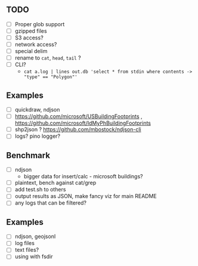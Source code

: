 ## TODO

- [ ] Proper glob support
- [ ] gzipped files
- [ ] S3 access?
- [ ] network access?
- [ ] special delim
- [ ] rename to `cat`, `head`, `tail` ?
- [ ] CLI?
  - `cat a.log | lines out.db 'select * from stdin where contents -> "type" == "Polygon"'`

## Examples

- [ ] quickdraw, ndjson
- [ ] https://github.com/microsoft/USBuildingFootprints , https://github.com/microsoft/IdMyPhBuildingFootprints
- [ ] shp2json ? https://github.com/mbostock/ndjson-cli
- [ ] logs? pino logger?

## Benchmark

- [ ] ndjson
  - bigger data for insert/calc - microsoft buildings?
- [ ] plaintext, bench against cat/grep
- [ ] add test.sh to others
- [ ] output results as JSON, make fancy viz for main README
- [ ] any logs that can be filtered?

## Examples

- [ ] ndjson, geojsonl
- [ ] log files
- [ ] text files?
- [ ] using with fsdir
